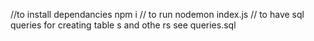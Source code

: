//to install dependancies
npm i 
// to run 
nodemon index.js
// to have sql queries for creating table s and othe rs
see queries.sql
